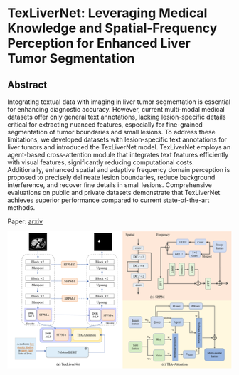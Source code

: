 # TexLiverNet: Leveraging Medical Knowledge and Spatial-Frequency Perception for Enhanced Liver Tumor Segmentation

## Abstract

[//]: # (This repository contains the code for the paper **"PTQ4RIS: An Effective and Efficient Post-Training Quantization Framework for Referring Image Segmentation"**.)

Integrating textual data with imaging in liver tumor segmentation is essential for enhancing diagnostic accuracy.
However, current multi-modal medical datasets offer only general text annotations, lacking lesion-specific details critical for extracting nuanced features, especially for fine-grained segmentation of tumor boundaries and small lesions. 
To address these limitations, we developed datasets with lesion-specific text annotations for liver tumors and introduced the TexLiverNet model. 
TexLiverNet employs an agent-based cross-attention module that integrates text features efficiently with visual features, significantly reducing computational costs. 
Additionally, enhanced spatial and adaptive frequency domain perception is proposed to precisely delineate lesion boundaries, reduce background interference, and recover fine details in small lesions. 
Comprehensive evaluations on public and private datasets demonstrate that TexLiverNet achieves superior performance compared to current state-of-the-art methods. 

Paper: [arxiv](https://arxiv.org/abs) 

![image](over.png)
